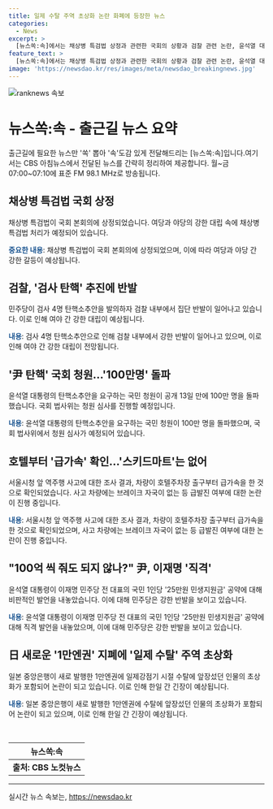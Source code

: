 ```yaml
---
title: 일제 수탈 주역 초상화 논란 화폐에 등장한 뉴스
categories:
  - News
excerpt: >
  [뉴스쏙:속]에서는 채상병 특검법 상정과 관련한 국회의 상황과 검찰 관련 논란, 윤석열 대통령의 발언, 서울시청 앞 역주행 사고, 일본 1만엔권 논란에 대한 다양한 뉴스를 신속하게 전달합니다. 국내 정치와 사회 이슈뿐만 아니라 국제 이슈까지 다루며, 뉴스의 핵심을 알차게 전달합니다. [뉴스쏙:속]은 평일 오전 7시 CBS 아침뉴스를 통해 편안하게 들을 수 있습니다.
feature_text: >
  [뉴스쏙:속]에서는 채상병 특검법 상정과 관련한 국회의 상황과 검찰 관련 논란, 윤석열 대통령의 발언, 서울시청 앞 역주행 사고, 일본 1만엔권 논란에 대한 다양한 뉴스를 신속하게 전달합니다. 국내 정치와 사회 이슈뿐만 아니라 국제 이슈까지 다루며, 뉴스의 핵심을 알차게 전달합니다. [뉴스쏙:속]은 평일 오전 7시 CBS 아침뉴스를 통해 편안하게 들을 수 있습니다.
image: 'https://newsdao.kr/res/images/meta/newsdao_breakingnews.jpg'
---
```


<p><img src="https://newsdao.kr/res/images/meta/newsdao_breakingnews.jpg" alt="ranknews 속보" /></p>

<h1>뉴스쏙:속 - 출근길 뉴스 요약</h1>

<p data-ke-size="size16">출근길에 필요한 뉴스만 '쏙' 뽑아 '속'도감 있게 전달해드리는 [뉴스쏙:속]입니다.여기서는 CBS 아침뉴스에서 전달된 뉴스를 간략히 정리하여 제공합니다. 월~금 07:00~07:10에 표준 FM 98.1 MHz로 방송됩니다.</p>

<h2 data-ke-size="size26">채상병 특검법 국회 상정</h2>

<p data-ke-size="size16">채상병 특검법이 국회 본회의에 상정되었습니다. 여당과 야당의 강한 대립 속에 채상병 특검법 처리가 예정되어 있습니다.</p>

<p data-ke-size="size16"><b><span style="color: #1a5490;">중요한 내용</span></b>: 채상병 특검법이 국회 본회의에 상정되었으며, 이에 따라 여당과 야당 간 강한 갈등이 예상됩니다.</p>

<h2 data-ke-size="size26">검찰, '검사 탄핵' 추진에 반발</h2>

<p data-ke-size="size16">민주당이 검사 4명 탄핵소추안을 발의하자 검찰 내부에서 집단 반발이 일어나고 있습니다. 이로 인해 여야 간 강한 대립이 예상됩니다.</p>

<p data-ke-size="size16"><b><span style="color: #1a5490;">내용</span></b>: 검사 4명 탄핵소추안으로 인해 검찰 내부에서 강한 반발이 일어나고 있으며, 이로 인해 여야 간 강한 대립이 전망됩니다.</p>

<h2 data-ke-size="size26">'尹 탄핵' 국회 청원…'100만명' 돌파</h2>

<p data-ke-size="size16">윤석열 대통령의 탄핵소추안을 요구하는 국민 청원이 공개 13일 만에 100만 명을 돌파했습니다. 국회 법사위는 청원 심사를 진행할 예정입니다.</p>

<p data-ke-size="size16"><b><span style="color: #1a5490;">내용</span></b>: 윤석열 대통령의 탄핵소추안을 요구하는 국민 청원이 100만 명을 돌파했으며, 국회 법사위에서 청원 심사가 예정되어 있습니다.</p>

<h2 data-ke-size="size26">호텔부터 '급가속' 확인…'스키드마트'는 없어</h2>

<p data-ke-size="size16">서울시청 앞 역주행 사고에 대한 조사 결과, 차량이 호텔주차장 출구부터 급가속을 한 것으로 확인되었습니다. 사고 차량에는 브레이크 자국이 없는 등 급발진 여부에 대한 논란이 진행 중입니다.</p>

<p data-ke-size="size16"><b><span style="color: #1a5490;">내용</span></b>: 서울시청 앞 역주행 사고에 대한 조사 결과, 차량이 호텔주차장 출구부터 급가속을 한 것으로 확인되었으며, 사고 차량에는 브레이크 자국이 없는 등 급발진 여부에 대한 논란이 진행 중입니다.</p>

<h2 data-ke-size="size26">"100억 씩 줘도 되지 않나?" 尹, 이재명 '직격'</h2>

<p data-ke-size="size16">윤석열 대통령이 이재명 민주당 전 대표의 국민 1인당 '25만원 민생지원금' 공약에 대해 비판적인 발언을 내놓았습니다. 이에 대해 민주당은 강한 반발을 보이고 있습니다.</p>

<p data-ke-size="size16"><b><span style="color: #1a5490;">내용</span></b>: 윤석열 대통령이 이재명 민주당 전 대표의 국민 1인당 '25만원 민생지원금' 공약에 대해 직격 발언을 내놓았으며, 이에 대해 민주당은 강한 반발을 보이고 있습니다.</p>

<h2 data-ke-size="size26">日 새로운 '1만엔권' 지폐에 '일제 수탈' 주역 초상화</h2>

<p data-ke-size="size16">일본 중앙은행이 새로 발행한 1만엔권에 일제강점기 시절 수탈에 앞장섰던 인물의 초상화가 포함되어 논란이 되고 있습니다. 이로 인해 한일 간 긴장이 예상됩니다.</p>

<p data-ke-size="size16"><b><span style="color: #1a5490;">내용</span></b>: 일본 중앙은행이 새로 발행한 1만엔권에 수탈에 앞장섰던 인물의 초상화가 포함되어 논란이 되고 있으며, 이로 인해 한일 간 긴장이 예상됩니다.</p>

<p data-ke-size="size16">&nbsp;</p>

<table>
  <thead>
    <tr>
      <th style="text-align: center; height: 17px;"><b>뉴스쏙:속</b></th>
    </tr>
  </thead>
  <tbody>
    <tr>
      <td style="text-align: center; height: 17px;"><b>출처: CBS 노컷뉴스</b></td>
    </tr>
  </tbody>
</table>

<hr>
실시간 뉴스 속보는, <a href="https://newsdao.kr" rel="dofollow">https://newsdao.kr</a>


